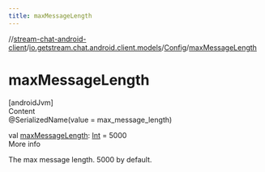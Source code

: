 ```yaml
---
title: maxMessageLength
---
```

//[stream-chat-android-client](../../../index.md)/[io.getstream.chat.android.client.models](../index.md)/[Config](index.md)/[maxMessageLength](maxMessageLength.md)



# maxMessageLength  
[androidJvm]  
Content  
@SerializedName(value = max_message_length)  
  
val [maxMessageLength](maxMessageLength.md): [Int](https://kotlinlang.org/api/latest/jvm/stdlib/kotlin/-int/index.html) = 5000  
More info  


The max message length. 5000 by default.

  



